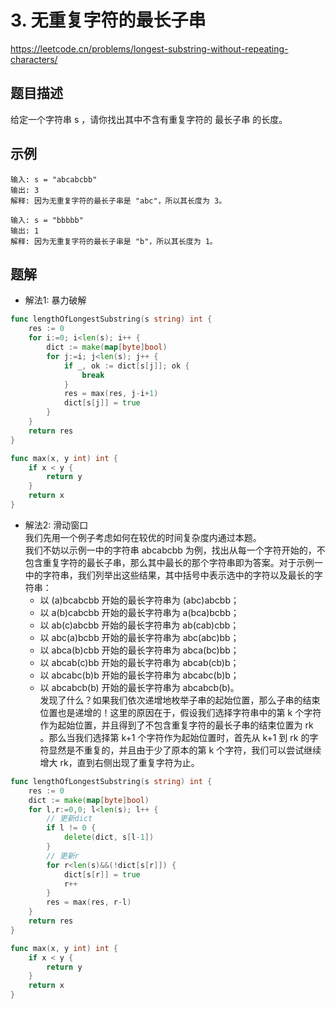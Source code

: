 # 3. 无重复字符的最长子串
https://leetcode.cn/problems/longest-substring-without-repeating-characters/

## 题目描述
给定一个字符串 s ，请你找出其中不含有重复字符的 最长子串 的长度。

## 示例
```
输入: s = "abcabcbb"
输出: 3 
解释: 因为无重复字符的最长子串是 "abc"，所以其长度为 3。
```
```
输入: s = "bbbbb"
输出: 1
解释: 因为无重复字符的最长子串是 "b"，所以其长度为 1。
```


## 题解
* 解法1: 暴力破解
```go
func lengthOfLongestSubstring(s string) int {
    res := 0
    for i:=0; i<len(s); i++ {
        dict := make(map[byte]bool)
        for j:=i; j<len(s); j++ {
            if _, ok := dict[s[j]]; ok {
                break
            }
            res = max(res, j-i+1)
            dict[s[j]] = true
        }
    }
    return res
}

func max(x, y int) int {
    if x < y {
        return y
    }
    return x
}
```

* 解法2: 滑动窗口  
我们先用一个例子考虑如何在较优的时间复杂度内通过本题。  
我们不妨以示例一中的字符串 abcabcbb 为例，找出从每一个字符开始的，不包含重复字符的最长子串，那么其中最长的那个字符串即为答案。对于示例一中的字符串，我们列举出这些结果，其中括号中表示选中的字符以及最长的字符串：  
  * 以 (a)bcabcbb 开始的最长字符串为 (abc)abcbb；
  * 以 a(b)cabcbb 开始的最长字符串为 a(bca)bcbb；
  * 以 ab(c)abcbb 开始的最长字符串为 ab(cab)cbb；
  * 以 abc(a)bcbb 开始的最长字符串为 abc(abc)bb；
  * 以 abca(b)cbb 开始的最长字符串为 abca(bc)bb；
  * 以 abcab(c)bb 开始的最长字符串为 abcab(cb)b；
  * 以 abcabc(b)b 开始的最长字符串为 abcabc(b)b；
  * 以 abcabcb(b) 开始的最长字符串为 abcabcb(b)。  
发现了什么？如果我们依次递增地枚举子串的起始位置，那么子串的结束位置也是递增的！这里的原因在于，假设我们选择字符串中的第 k 个字符作为起始位置，并且得到了不包含重复字符的最长子串的结束位置为 rk  
 。那么当我们选择第 k+1 个字符作为起始位置时，首先从 k+1 到 rk
  的字符显然是不重复的，并且由于少了原本的第 k 个字符，我们可以尝试继续增大 rk，直到右侧出现了重复字符为止。

```go
func lengthOfLongestSubstring(s string) int {
    res := 0
    dict := make(map[byte]bool)
    for l,r:=0,0; l<len(s); l++ {
        // 更新dict
        if l != 0 {
            delete(dict, s[l-1])
        }
        // 更新r
        for r<len(s)&&(!dict[s[r]]) {
            dict[s[r]] = true
            r++
        }
        res = max(res, r-l)
    }
    return res
}

func max(x, y int) int {
    if x < y {
        return y
    }
    return x
}
```